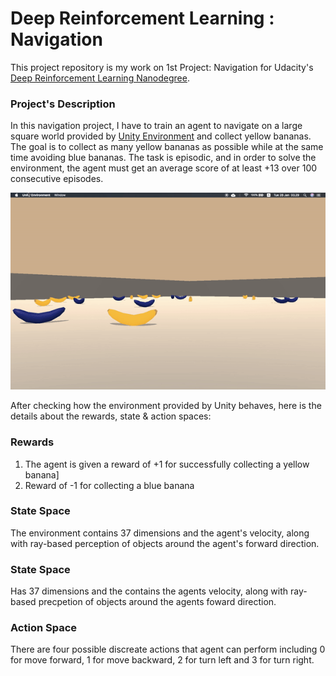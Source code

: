 # Deep Reinforcement Learning : Navigation

This project repository is my work on 1st Project: Navigation for Udacity's [Deep Reinforcement Learning Nanodegree](https://www.udacity.com/course/deep-reinforcement-learning-nanodegree--nd893).

### Project's Description
In this navigation project, I have to train an agent to navigate on a large square world provided by [Unity Environment](https://github.com/Unity-Technologies/ml-agents) and collect yellow bananas. The goal is to collect as many yellow bananas as possible while at the same time avoiding blue bananas. The task is episodic, and in order to solve the environment, the agent must get an average score of at least +13 over 100 consecutive episodes.

![In Project 1, train an agent to navigate a large world.](./images/yellow_bananas_collector.gif)

After checking how the environment provided by Unity behaves, here is the details about the rewards, state & action spaces:

### Rewards

1. The agent is given a reward of +1 for successfully collecting a yellow banana]
2. Reward of -1 for collecting a blue banana

### State Space

The environment contains 37 dimensions and the agent's velocity, along with ray-based perception of objects around the agent's forward direction.

### State Space 

Has 37 dimensions and the contains the agents velocity, along with ray-based precpetion of objects around the agents foward direction.

### Action Space

There are four possible discreate actions that agent can perform including 0 for move forward, 1 for move backward, 2 for turn left and 3 for turn right.
